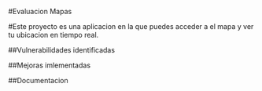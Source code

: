 #Evaluacion Mapas

#Este proyecto es una aplicacion en la que puedes acceder a el mapa y ver tu ubicacion en tiempo real.

##Vulnerabilidades identificadas

##Mejoras imlementadas

##Documentacion

